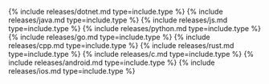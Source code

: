 {% include releases/dotnet.md type=include.type %}
{% include releases/java.md type=include.type %}
{% include releases/js.md type=include.type %}
{% include releases/python.md type=include.type %}
{% include releases/go.md type=include.type %}
{% include releases/cpp.md type=include.type %}
{% include releases/rust.md type=include.type %}
{% include releases/c.md type=include.type %}
{% include releases/android.md type=include.type %}
{% include releases/ios.md type=include.type %}
